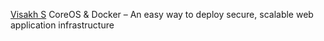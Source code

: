 
[Visakh S](https://bobcares.com/blog/coreos-docker-an-easy-way-to-deploy-secure-scalable-web-application-infrastructure/)
CoreOS & Docker – An easy way to deploy secure, scalable web application infrastructure

